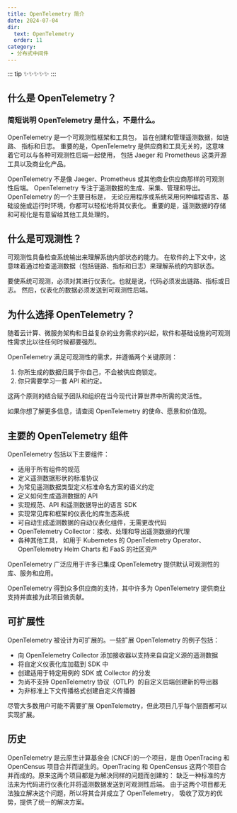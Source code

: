 ```yaml
---
title: OpenTelemetry 简介
date: 2024-07-04
dir:
  text: OpenTelemetry
  order: 11
category:
 - 分布式中间件
---
```

<!-- more -->

::: tip ✨✨✨✨✨
:::

## 什么是 OpenTelemetry？

### 简短说明 OpenTelemetry 是什么，不是什么。

OpenTelemetry 是一个可观测性框架和工具包， 旨在创建和管理遥测数据，如链路、 指标和日志。 重要的是，OpenTelemetry 是供应商和工具无关的，这意味着它可以与各种可观测性后端一起使用， 包括 Jaeger 和 Prometheus 这类开源工具以及商业化产品。

OpenTelemetry 不是像 Jaeger、Prometheus 或其他商业供应商那样的可观测性后端。 OpenTelemetry 专注于遥测数据的生成、采集、管理和导出。 OpenTelemetry 的一个主要目标是， 无论应用程序或系统采用何种编程语言、基础设施或运行时环境，你都可以轻松地将其仪表化。 重要的是，遥测数据的存储和可视化是有意留给其他工具处理的。

## 什么是可观测性？

可观测性具备检查系统输出来理解系统内部状态的能力。 在软件的上下文中，这意味着通过检查遥测数据（包括链路、指标和日志）来理解系统的内部状态。

要使系统可观测，必须对其进行仪表化。也就是说，代码必须发出链路、指标或日志。 然后，仪表化的数据必须发送到可观测性后端。

## 为什么选择 OpenTelemetry？

随着云计算、微服务架构和日益复杂的业务需求的兴起，软件和基础设施的可观测性需求比以往任何时候都要强烈。

OpenTelemetry 满足可观测性的需求，并遵循两个关键原则：

1. 你所生成的数据归属于你自己，不会被供应商锁定。
2. 你只需要学习一套 API 和约定。

这两个原则的结合赋予团队和组织在当今现代计算世界中所需的灵活性。

如果你想了解更多信息，请查阅 OpenTelemetry 的使命、愿景和价值观。

## 主要的 OpenTelemetry 组件

OpenTelemetry 包括以下主要组件：

- 适用于所有组件的规范
- 定义遥测数据形状的标准协议
- 为常见遥测数据类型定义标准命名方案的语义约定
- 定义如何生成遥测数据的 API
- 实现规范、API 和遥测数据导出的语言 SDK
- 实现常见库和框架的仪表化的库生态系统
- 可自动生成遥测数据的自动仪表化组件，无需更改代码
- OpenTelemetry Collector：接收、处理和导出遥测数据的代理
- 各种其他工具， 如用于 Kubernetes 的 OpenTelemetry Operator、 OpenTelemetry Helm Charts 和 FaaS 的社区资产

OpenTelemetry 广泛应用于许多已集成 OpenTelemetry 提供默认可观测性的库、服务和应用。

OpenTelemetry 得到众多供应商的支持，其中许多为 OpenTelemetry 提供商业支持并直接为此项目做贡献。

## 可扩展性

OpenTelemetry 被设计为可扩展的。一些扩展 OpenTelemetry 的例子包括：

- 向 OpenTelemetry Collector 添加接收器以支持来自自定义源的遥测数据
- 将自定义仪表化库加载到 SDK 中
- 创建适用于特定用例的 SDK 或 Collector 的分发
- 为尚不支持 OpenTelemetry 协议（OTLP）的自定义后端创建新的导出器
- 为非标准上下文传播格式创建自定义传播器

尽管大多数用户可能不需要扩展 OpenTelemetry，但此项目几乎每个层面都可以实现扩展。

## 历史

OpenTelemetry 是云原生计算基金会 (CNCF)的一个项目，是由 OpenTracing 和 OpenCensus 项目合并而诞生的。OpenTracing 和 OpenCensus 这两个项目合并而成的。原来这两个项目都是为解决同样的问题而创建的： 缺乏一种标准的方法来为代码进行仪表化并将遥测数据发送到可观测性后端。 由于这两个项目都无法独立解决这个问题，所以将其合并成立了 OpenTelemetry， 吸收了双方的优势，提供了统一的解决方案。
